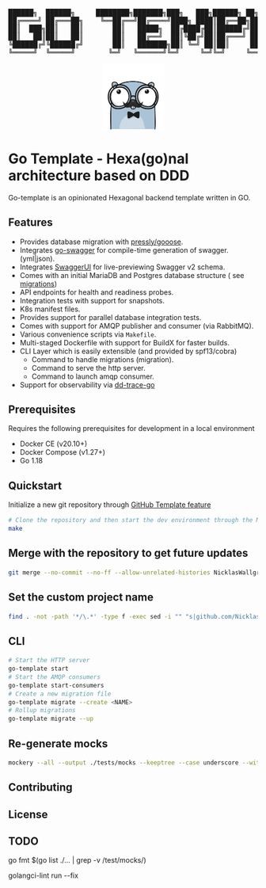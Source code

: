 <pre>
██████╗  ██████╗     ████████╗███████╗███╗   ███╗██████╗ ██╗      █████╗ ████████╗███████╗
██╔════╝ ██╔═══██╗    ╚══██╔══╝██╔════╝████╗ ████║██╔══██╗██║     ██╔══██╗╚══██╔══╝██╔════╝
██║  ███╗██║   ██║       ██║   █████╗  ██╔████╔██║██████╔╝██║     ███████║   ██║   █████╗
██║   ██║██║   ██║       ██║   ██╔══╝  ██║╚██╔╝██║██╔═══╝ ██║     ██╔══██║   ██║   ██╔══╝
╚██████╔╝╚██████╔╝       ██║   ███████╗██║ ╚═╝ ██║██║     ███████╗██║  ██║   ██║   ███████╗
╚═════╝  ╚═════╝        ╚═╝   ╚══════╝╚═╝     ╚═╝╚═╝     ╚══════╝╚═╝  ╚═╝   ╚═╝   ╚══════╝
</pre>

<p align="center">
  <img src="resources/assets/gophere_logo.png" width="125">
</p>

# Go Template - Hexa(go)nal architecture based on DDD

Go-template is an opinionated Hexagonal backend template written in GO.

## Features

- Provides database migration with [pressly/gooose](https://github.com/pressly/goose).
- Integrates [go-swagger](https://github.com/go-swagger/go-swagger) for compile-time generation of swagger.(yml|json).
- Integrates [SwaggerUI](https://github.com/swagger-api/swagger-ui) for live-previewing Swagger v2 schema.
- Comes with an initial MariaDB and Postgres database structure (
  see [migrations](https://github.com/NicklasWallgren/go-template/tree/main/resources/database/migrations))
- API endpoints for health and readiness probes.
- Integration tests with support for snapshots.
- K8s manifest files.
- Provides support for parallel database integration tests.
- Comes with support for AMQP publisher and consumer (via RabbitMQ).
- Various convenience scripts via `Makefile`.
- Multi-staged Dockerfile with support for BuildX for faster builds.
- CLI Layer which is easily extensible (and provided by spf13/cobra)
    - Command to handle migrations (migration).
    - Command to serve the http server.
    - Command to launch amqp consumer.
- Support for observability via [dd-trace-go](https://github.com/DataDog/dd-trace-go/)

## Prerequisites

Requires the following prerequisites for development in a local environment

- Docker CE (v20.10+)
- Docker Compose (v1.27+)
- Go 1.18

## Quickstart
Initialize a new git repository through [GitHub Template feature](https://github.com/allaboutapps/go-starter/generate)

```bash 
# Clone the repository and then start the dev environment through the Makefile
make
```

## Merge with the repository to get future updates
```bash
git merge --no-commit --no-ff --allow-unrelated-histories NicklasWallgren/go-template
```

## Set the custom project name
```bash
find . -not -path '*/\.*' -type f -exec sed -i "" "s|github.com/NicklasWallgren/go-template|<REPLACE>|g" {} \;
```

## CLI
```bash
# Start the HTTP server
go-template start
# Start the AMQP consumers
go-template start-consumers
# Create a new migration file
go-template migrate --create <NAME>
# Rollup migrations
go-template migrate --up
```

## Re-generate mocks 
```bash
mockery --all --output ./tests/mocks --keeptree --case underscore --with-expecter
```

## Contributing

## License

## TODO


go fmt $(go list ./... | grep -v /test/mocks/)

golangci-lint run --fix